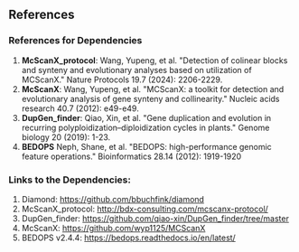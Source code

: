 ## References

### References for Dependencies 
1. **McScanX_protocol**: Wang, Yupeng, et al. "Detection of colinear blocks and synteny and evolutionary analyses based on utilization of MCScanX." Nature Protocols 19.7 (2024): 2206-2229.
2. **McScanX**: Wang, Yupeng, et al. "MCScanX: a toolkit for detection and evolutionary analysis of gene synteny and collinearity." Nucleic acids research 40.7 (2012): e49-e49.
3. **DupGen_finder**: Qiao, Xin, et al. "Gene duplication and evolution in recurring polyploidization–diploidization cycles in plants." Genome biology 20 (2019): 1-23.
4. **BEDOPS** Neph, Shane, et al. "BEDOPS: high-performance genomic feature operations." Bioinformatics 28.14 (2012): 1919-1920
### Links to the Dependencies:
 
 1. Diamond: https://github.com/bbuchfink/diamond
 2. McScanX_protocol: http://bdx-consulting.com/mcscanx-protocol/
 3. DupGen_finder: https://github.com/qiao-xin/DupGen_finder/tree/master
 4. McScanX: https://github.com/wyp1125/MCScanX
 5. BEDOPS v2.4.4: https://bedops.readthedocs.io/en/latest/
